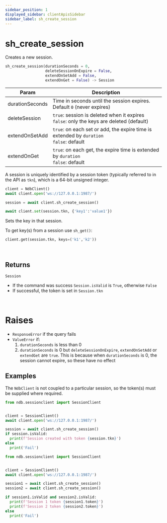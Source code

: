 ```yaml
---
sidebar_position: 1
displayed_sidebar: clientApisSidebar
sidebar_label: sh_create_session
---
```


# sh_create_session

Creates a new session.


```py
sh_create_session(durationSeconds = 0,
                  deleteSessionOnExpire = False,
                  extendOnSetAdd = False,
                  extendOnGet = False) -> Session
```


|Param|Description|
|---|---|
|durationSeconds|Time in seconds until the session expires. Default `0` (never expires)|
|deleteSession|`true`: session is deleted when it expires<br/>`false`: only the keys are deleted (default)|
|extendOnSetAdd|`true`: on each set or add, the expire time is extended by `duration`<br/>`false`: default|
|extendOnGet|`true`: on each get, the expire time is extended by `duration`<br/>`false`: default|

A session is uniquely identified by a session token (typically referred to in the API as `tkn`), which is a 64-bit unsigned integer.


```py
client = NdbClient()
await client.open('ws://127.0.0.1:1987/')

session = await client.sh_create_session()

await client.set(session.tkn, {'key1':'value1'})
```

Sets the key in that session.

To get key(s) from a session use `sh_get()`:

```py
client.get(session.tkn, keys=('k1','k2'))
```

<br/>

## Returns

`Session`
- If the command was success `Session.isValid` is `True`, otherwise `False`
- If successful, the token is set in `Session.tkn`

<br/>

# Raises

- `ResponseError` if the query fails
- `ValueError` if:
  1. `durationSeconds` is less than 0
  2. `durationSeconds` is 0 but `deleteSessionOnExpire`, `extendOnSetAdd` or `extendGet` are `true`.
      This is because when `durationSeconds` is 0, the session cannot expire, so these have no effect 



## Examples

The `NdbClient` is not coupled to a particular session, so the token(s) must be supplied where required.


```py title='Create a session'
from ndb.sessionclient import SessionClient


client = SessionClient()
await client.open('ws://127.0.0.1:1987/')

session = await client.sh_create_session()
if session.isValid:
  print(f'Session created with token {session.tkn}')
else
  print('Fail')
```


```py title='Create multiple sessions'
from ndb.sessionclient import SessionClient


client = SessionClient()
await client.open('ws://127.0.0.1:1987/')

session1 = await client.sh_create_session()
session2 = await client.sh_create_session()

if session1.isValid and session2.isValid:
  print(f'Session 1 token {session1.token}')
  print(f'Session 2 token {session2.token}')
else
  print('Fail')
```